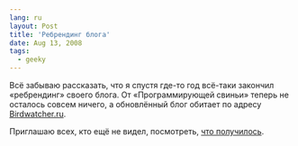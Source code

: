 ```yaml
---
lang: ru
layout: Post
title: 'Ребрендинг блога'
date: Aug 13, 2008
tags:
  - geeky
---
```


Всё забываю рассказать, что я спустя где-то год всё-таки закончил «ребрендинг» своего блога. От «Программирующей свиньи» теперь не осталось совсем ничего, а обновлённый блог обитает по адресу [Birdwatcher.ru](http://birdwatcher.ru/).

Приглашаю всех, кто ещё не видел, посмотреть, [что получилось](http://birdwatcher.ru/).
